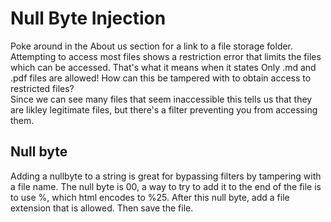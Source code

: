 # Null Byte Injection
Poke around in the About us section for a link to a file storage folder.
</br>
Attempting to access most files shows a restriction error that limits the files which can be accessed. That's what it means when it states Only .md and .pdf files are allowed! How can this be tampered with to obtain access to restricted files?
</br>
Since we can see many files that seem inaccessible this tells us that they are likley legitimate files, but there's a filter preventing you from accessing them. 
</br>
## Null byte
Adding a nullbyte to a string is great for bypassing filters by tampering with a file name. The null byte is 00, a way to try to add it to the end of the file is to use %, which html encodes to %25. After this null byte, add a file extension that is allowed.
Then save the file.
